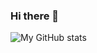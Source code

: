 ### Hi there 👋

![My GitHub stats](https://github-readme-stats.vercel.app/api?username=rawrrawrpurpledinosaur&show_icons=true&theme=tokyonight)

<!--
**rawrrawrpurpledinosaur/rawrrawrpurpledinosaur** is a ✨ _special_ ✨ repository because its `README.md` (this file) appears on your GitHub profile.

Here are some ideas to get you started:

- 🔭 I’m currently working on ...
- 🌱 I’m currently learning ...
- 👯 I’m looking to collaborate on ...
- 🤔 I’m looking for help with ...
- 💬 Ask me about ...
- 📫 How to reach me: ...
- 😄 Pronouns: ...
- ⚡ Fun fact: ...
-->
